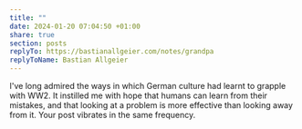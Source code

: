 ```yaml
---
title: ""
date: 2024-01-20 07:04:50 +01:00
share: true
section: posts
replyTo: https://bastianallgeier.com/notes/grandpa
replyToName: Bastian Allgeier
---
```


I've long admired the ways in which German culture had learnt to grapple with WW2. It instilled me with hope that humans can learn from their mistakes, and that looking at a problem is more effective than looking away from it. Your post vibrates in the same frequency. 